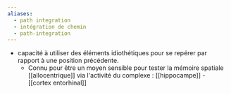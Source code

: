 ```yaml
---
aliases:
  - path integration
  - intégration de chemin
  - path-integration
---
```

- capacité à utiliser des éléments idiothétiques pour se repérer par rapport à une position précédente.  
	- Connu pour être un moyen sensible pour tester la mémoire spatiale [[allocentrique]] via l'activité du complexe : [[hippocampe]] - [[cortex entorhinal]] 